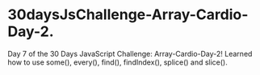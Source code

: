 # 30daysJsChallenge-Array-Cardio-Day-2.
Day 7 of the 30 Days JavaScript Challenge: Array-Cardio-Day-2! Learned how to use some(), every(), find(), findIndex(), splice() and slice().
